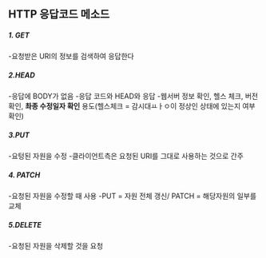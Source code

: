 ## HTTP 응답코드 메소드

<h5>1. GET</h5>

-요청받은 URI의 정보를 검색하여 응답한다

<h5>2.HEAD</h5>

-응답에 BODY가 없음
-응답 코드와 HEAD와 응답
-웹서버 정보 확인, 헬스 체크, 버전확인, **촤종 수정일자 확인** 용도(헬스체크 = 감시대ㅛㅏㅇ이 정상인 상태에 있는지 여부 확인)

<h5>3.PUT</h5>

-요텅된 자원을 수정
-클라이언트측은 요청된 URI를 그대로 사용하는 것으로 간주

<h5>4. PATCH</h5>

-요청된 자원을 수정할 때 사용
-PUT = 자원 전체 갱신/ PATCH = 해당자원의 일부를 교체

<h5>5.DELETE</h5>

-요청된 자원을 삭제할 것을 요청